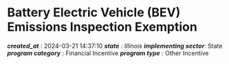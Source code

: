 # Battery Electric Vehicle (BEV) Emissions Inspection Exemption 
 ***created_at*** : 2024-03-21 14:37:10 
 ***state** : Illinois 
 **implementing sector***: State 
 ***program category*** : Financial Incentive 
 ***program type*** : Other Incentive 
 
